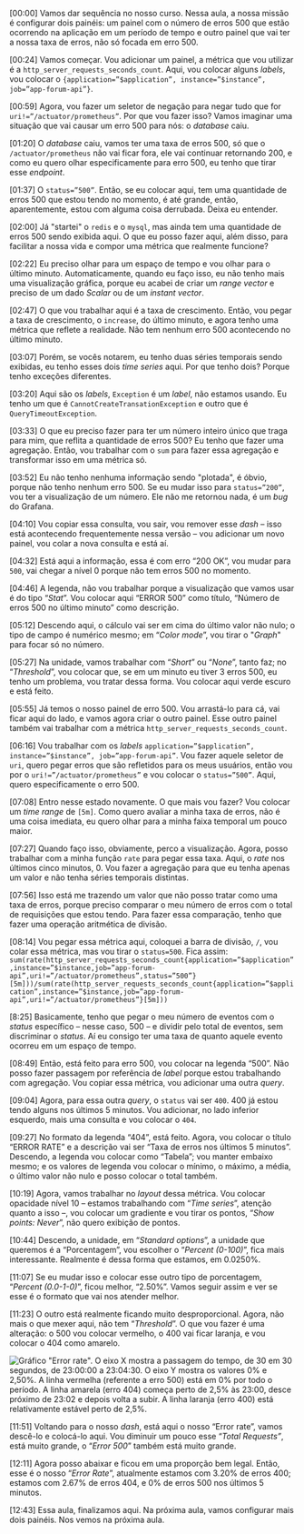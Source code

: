 \[00:00\] Vamos dar sequência no nosso curso. Nessa aula, a nossa missão é configurar dois painéis: um painel com o número de erros 500 que estão ocorrendo na aplicação em um período de tempo e outro painel que vai ter a nossa taxa de erros, não só focada em erro 500.

\[00:24\] Vamos começar. Vou adicionar um painel, a métrica que vou utilizar é a `http_server_requests_seconds_count`. Aqui, vou colocar alguns _labels_, vou colocar o `{application=”$application”, instance=”$instance”, job=”app-forum-api”}`.

\[00:59\] Agora, vou fazer um seletor de negação para negar tudo que for `uri!=”/actuator/prometheus”`. Por que vou fazer isso? Vamos imaginar uma situação que vai causar um erro 500 para nós: o _database_ caiu.

\[01:20\] O _database_ caiu, vamos ter uma taxa de erros 500, só que o `/actuator/prometheus` não vai ficar fora, ele vai continuar retornando 200, e como eu quero olhar especificamente para erro 500, eu tenho que tirar esse _endpoint_.

\[01:37\] O `status=”500”`. Então, se eu colocar aqui, tem uma quantidade de erros 500 que estou tendo no momento, é até grande, então, aparentemente, estou com alguma coisa derrubada. Deixa eu entender.

\[02:00\] Já "startei" o `redis` e o `mysql`, mas ainda tem uma quantidade de erros 500 sendo exibida aqui. O que eu posso fazer aqui, além disso, para facilitar a nossa vida e compor uma métrica que realmente funcione?

\[02:22\] Eu preciso olhar para um espaço de tempo e vou olhar para o último minuto. Automaticamente, quando eu faço isso, eu não tenho mais uma visualização gráfica, porque eu acabei de criar um _range vector_ e preciso de um dado _Scalar_ ou de um _instant vector_.

\[02:47\] O que vou trabalhar aqui é a taxa de crescimento. Então, vou pegar a taxa de crescimento, o `increase`, do último minuto, e agora tenho uma métrica que reflete a realidade. Não tem nenhum erro 500 acontecendo no último minuto.

\[03:07\] Porém, se vocês notarem, eu tenho duas séries temporais sendo exibidas, eu tenho esses dois _time series_ aqui. Por que tenho dois? Porque tenho exceções diferentes.

\[03:20\] Aqui são os _labels_, `Exception` é um _label_, não estamos usando. Eu tenho um que é `CannotCreateTransationException` e outro que é `QueryTimeoutException`.

\[03:33\] O que eu preciso fazer para ter um número inteiro único que traga para mim, que reflita a quantidade de erros 500? Eu tenho que fazer uma agregação. Então, vou trabalhar com o `sum` para fazer essa agregação e transformar isso em uma métrica só.

\[03:52\] Eu não tenho nenhuma informação sendo "plotada", é óbvio, porque não tenho nenhum erro 500. Se eu mudar isso para `status=”200”`, vou ter a visualização de um número. Ele não me retornou nada, é um _bug_ do Grafana.

\[04:10\] Vou copiar essa consulta, vou sair, vou remover esse _dash_ – isso está acontecendo frequentemente nessa versão – vou adicionar um novo painel, vou colar a nova consulta e está aí.

\[04:32\] Está aqui a informação, essa é com erro “200 OK”, vou mudar para `500`, vai chegar a nível 0 porque não tem erros 500 no momento.

\[04:46\] A legenda, não vou trabalhar porque a visualização que vamos usar é do tipo “_Stat_”. Vou colocar aqui “ERROR 500” como título, “Número de erros 500 no último minuto” como descrição.

\[05:12\] Descendo aqui, o cálculo vai ser em cima do último valor não nulo; o tipo de campo é numérico mesmo; em “_Color mode_”, vou tirar o "_Graph_" para focar só no número.

\[05:27\] Na unidade, vamos trabalhar com “_Short_” ou “_None_”, tanto faz; no “_Threshold_”, vou colocar que, se em um minuto eu tiver 3 erros 500, eu tenho um problema, vou tratar dessa forma. Vou colocar aqui verde escuro e está feito.

\[05:55\] Já temos o nosso painel de erro 500. Vou arrastá-lo para cá, vai ficar aqui do lado, e vamos agora criar o outro painel. Esse outro painel também vai trabalhar com a métrica `http_server_requests_seconds_count`.

\[06:16\] Vou trabalhar com os _labels_ `application=”$application”, instance=”$instance”, job=”app-forum-api”`. Vou fazer aquele seletor de `uri`, quero pegar erros que são refletidos para os meus usuários, então vou por o `uri!=”/actuator/prometheus”` e vou colocar o `status=”500”`. Aqui, quero especificamente o erro 500.

\[07:08\] Entro nesse estado novamente. O que mais vou fazer? Vou colocar um _time range_ de `[5m]`. Como quero avaliar a minha taxa de erros, não é uma coisa imediata, eu quero olhar para a minha faixa temporal um pouco maior.

\[07:27\] Quando faço isso, obviamente, perco a visualização. Agora, posso trabalhar com a minha função `rate` para pegar essa taxa. Aqui, o _rate_ nos últimos cinco minutos, 0. Vou fazer a agregação para que eu tenha apenas um valor e não tenha séries temporais distintas.

\[07:56\] Isso está me trazendo um valor que não posso tratar como uma taxa de erros, porque preciso comparar o meu número de erros com o total de requisições que estou tendo. Para fazer essa comparação, tenho que fazer uma operação aritmética de divisão.

\[08:14\] Vou pegar essa métrica aqui, coloquei a barra de divisão, `/`, vou colar essa métrica, mas vou tirar o `status=500`. Fica assim: `sum(rate(http_server_requests_seconds_count{application=”$application”,instance=”$instance,job=”app-forum-api”,uri!=”/actuator/prometheus”,status=”500”}[5m]))/sum(rate(http_server_requests_seconds_count{application=”$application”,instance=”$instance,job=”app-forum-api”,uri!=”/actuator/prometheus”}[5m]))`

\[8:25\] Basicamente, tenho que pegar o meu número de eventos com o _status_ específico – nesse caso, 500 – e dividir pelo total de eventos, sem discriminar o _status_. Aí eu consigo ter uma taxa de quanto aquele evento ocorreu em um espaço de tempo.

\[08:49\] Então, está feito para erro 500, vou colocar na legenda “500”. Não posso fazer passagem por referência de _label_ porque estou trabalhando com agregação. Vou copiar essa métrica, vou adicionar uma outra _query_.

\[09:04\] Agora, para essa outra _query_, o `status` vai ser `400`. 400 já estou tendo alguns nos últimos 5 minutos. Vou adicionar, no lado inferior esquerdo, mais uma consulta e vou colocar o `404`.

\[09:27\] No formato da legenda “404”, está feito. Agora, vou colocar o título “ERROR RATE” e a descrição vai ser “Taxa de erros nos últimos 5 minutos”. Descendo, a legenda vou colocar como “Tabela”; vou manter embaixo mesmo; e os valores de legenda vou colocar o mínimo, o máximo, a média, o último valor não nulo e posso colocar o total também.

\[10:19\] Agora, vamos trabalhar no _layout_ dessa métrica. Vou colocar opacidade nível 10 – estamos trabalhando com “_Time series_”, atenção quanto a isso –, vou colocar um gradiente e vou tirar os pontos, “_Show points: Never_”, não quero exibição de pontos.

\[10:44\] Descendo, a unidade, em “_Standard options_”, a unidade que queremos é a “Porcentagem”, vou escolher o “_Percent (0-100)_”, fica mais interessante. Realmente é dessa forma que estamos, em 0.0250%.

\[11:07\] Se eu mudar isso e colocar esse outro tipo de porcentagem, “_Percent (0.0-1-0)_”, ficou melhor, “2.50%”. Vamos seguir assim e ver se esse é o formato que vai nos atender melhor.

\[11:23\] O outro está realmente ficando muito desproporcional. Agora, não mais o que mexer aqui, não tem “_Threshold_”. O que vou fazer é uma alteração: o 500 vou colocar vermelho, o 400 vai ficar laranja, e vou colocar o 404 como amarelo.

![Gráfico "*Error rate*". O eixo X mostra a passagem do tempo, de 30 em 30 segundos, de 23:00:00 a 23:04:30. O eixo Y mostra os valores 0% e 2,50%. A linha vermelha (referente a erro 500) está em 0% por todo o período. A linha amarela (erro 404) começa perto de 2,5% às 23:00, desce próximo de 23:02 e depois volta a subir. A linha laranja (erro 400) está relativamente estável perto de 2,5%.](https://caelum-online-public.s3.amazonaws.com/2522-monitoramento/Transcri%C3%A7%C3%A3o/Aula+02/Imagens/grafana_05.png)

\[11:51\] Voltando para o nosso _dash_, está aqui o nosso “Error rate”, vamos descê-lo e colocá-lo aqui. Vou diminuir um pouco esse “_Total Requests”_, está muito grande, o “_Error 500_” também está muito grande.

\[12:11\] Agora posso abaixar e ficou em uma proporção bem legal. Então, esse é o nosso “_Error Rate_”, atualmente estamos com 3.20% de erros 400; estamos com 2.67% de erros 404, e 0% de erros 500 nos últimos 5 minutos.

\[12:43\] Essa aula, finalizamos aqui. Na próxima aula, vamos configurar mais dois painéis. Nos vemos na próxima aula.
